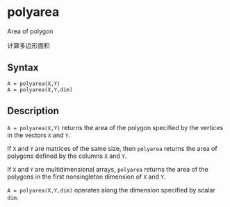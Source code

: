 # polyarea

Area of polygon

计算多边形面积

## Syntax

```
A = polyarea(X,Y)
A = polyarea(X,Y,dim)
```


## Description



`A = polyarea(X,Y)` returns the area of the polygon specified by the vertices in the vectors `X` and `Y`.

If `X` and `Y` are matrices of the same size, then `polyarea` returns the area of polygons defined by the columns `X` and `Y`.

If `X` and `Y` are multidimensional arrays, `polyarea` returns the area of the polygons in the first nonsingleton dimension of `X` and `Y`.

`A = polyarea(X,Y,dim)` operates along the dimension specified by scalar `dim`.